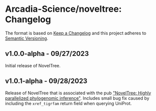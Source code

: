 # Arcadia-Science/noveltree: Changelog

The format is based on [Keep a Changelog](https://keepachangelog.com/en/1.0.0/)
and this project adheres to [Semantic Versioning](https://semver.org/spec/v2.0.0.html).

## v1.0.0-alpha - 09/27/2023

Initial release of NovelTree.

## v1.0.1-alpha - 09/28/2023

Release of NovelTree that is associated with the pub ["NovelTree: Highly parallelized phylogenomic inference"](https://doi.org/10.57844/arcadia-z08x-v798). Includes small bug fix caused by including the `xref_tigrfam` return field when querying UniProt. 

